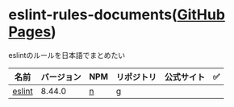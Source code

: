 # eslint-rules-documents([GitHub Pages](https://mikiymk.github.io/eslint-rules-documents/))

eslintのルールを日本語でまとめたい

| 名前 | バージョン | NPM | リポジトリ | 公式サイト | ✅ |
| --- | --- | --- | --- | --- | --- |
| [eslint](./eslint)  | 8.44.0 | [n](https://www.npmjs.com/package/eslint/v/8.44.0) | [g](https://github.com/eslint/eslint/tree/v8.44.0) | |
